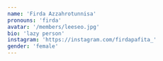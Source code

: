 ```yaml
---
name: 'Firda Azzahrotunnisa'
pronouns: 'firda'
avatar: '/members/leeseo.jpg'
bio: 'lazy person'
instagram: 'https://instagram.com/firdapafita_'
gender: 'female'
---
```

